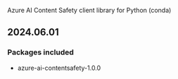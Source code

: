 Azure AI Content Safety client library for Python (conda)

## 2024.06.01

### Packages included

- azure-ai-contentsafety-1.0.0
